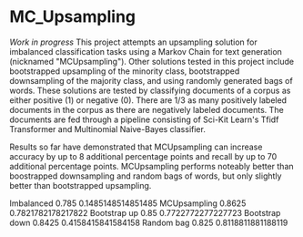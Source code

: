 # MC_Upsampling
*Work in progress*
This project attempts an upsampling solution for imbalanced classification tasks using a Markov Chain for text generation (nicknamed "MCUpsampling"). Other solutions tested in this project include bootstrapped upsampling of the minority class, bootstrapped downsampling of the majority class, and using randomly generated bags of words. These solutions are tested by classifying documents of a corpus as either positive (1) or negative (0). There are 1/3 as many positively labeled documents in the corpus as there are negatively labeled documents. The documents are fed through a pipeline consisting of Sci-Kit Learn's Tfidf Transformer and Multinomial Naive-Bayes classifier.

Results so far have demonstrated that MCUpsampling can increase accuracy by up to 8 additional percentage points and recall by up to 70 additional percentage points. MCUpsampling performs noteably better than boostrapped downsampling and random bags of words, but only slightly better than bootstrapped upsampling. 

Imbalanced      0.785   0.1485148514851485
MCUpsampling    0.8625  0.7821782178217822
Bootstrap up    0.85    0.7722772277227723
Bootstrap down  0.8425  0.4158415841584158
Random bag      0.825   0.8118811881188119
